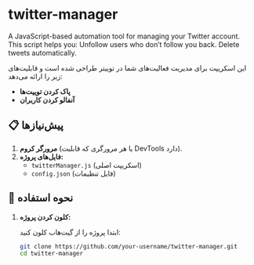# twitter-manager
A JavaScript-based automation tool for managing your Twitter account. This script helps you:  Unfollow users who don’t follow you back. Delete tweets automatically.

این اسکریپت برای مدیریت فعالیت‌های شما در توییتر طراحی شده است و قابلیت‌های زیر را ارائه می‌دهد:
- **پاک کردن توییت‌ها**
- **آنفالو کردن کاربران**

## 📋 پیش‌نیازها

1. **مرورگر کروم** (یا هر مرورگری که قابلیت DevTools دارد).
2. **فایل‌های پروژه:**
   - `twitterManager.js` (اسکریپت اصلی)
   - `config.json` (فایل تنظیمات)

## 🚀 نحوه استفاده

1. **کلون کردن پروژه:**

   ابتدا پروژه را از گیت‌هاب کلون کنید:
   ```bash
   git clone https://github.com/your-username/twitter-manager.git
   cd twitter-manager

